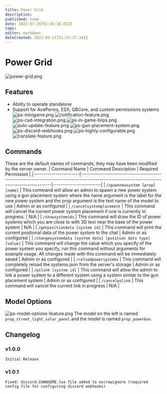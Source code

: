 ```yaml
---
title: Power Grid
description: 
published: true
date: 2022-07-26T01:36:18.012Z
tags: 
editor: markdown
dateCreated: 2022-05-11T21:57:17.341Z
---
```


# Power Grid
![power-grid.png](/power-system/power-grid.png)
## Features

-   Ability to operate standalone
-   Support for AcePerms, ESX, QBCore, and custom permissions systems
		![ps-minigame.png](/power-system/ps-minigame.png)
    ![notification-feature.png](/speed-camera/notification-feature.png)
		![ps-cad-integration.png](/power-system/ps-cad-integration.png)
    ![ps-in-game-blips.png](/power-system/ps-in-game-blips.png)
    ![auto-update-feature.png](/speed-camera/auto-update-feature.png)
    ![ps-gun-placement-system.png](/power-system/ps-gun-placement-system.png)
    ![ps-discord-webhooks.png](/power-system/ps-discord-webhooks.png)
    ![ps-highly-configurable.png](/power-system/ps-highly-configurable.png)
    ![translate-feature.png](/speed-camera/translate-feature.png)

## Commands

These are the default names of commands, they may have been modified by the server owner.
| Command Name | Command Description | Required Permission |
|-----------------------|---------------------------------------------------------------------------------------------------------------------------------------------|------------------------|
| `/spawnnewsystem [prop] [name]` | This command will allow an admin to spawn a new power system using a gun placement system where the name argument is the label for the new power system and the prop argument is the text name of the model to use | Admin or as configured |
| `/cancelsystemplacement` | This command will cancel the current power system placement if one is currently in progress. | N/A |
| `/showsystemids` | This command will draw the ID of power systems which you are close to with 3D text near the base of the power system | N/A |
| `/getpositiondata [system id]` | This command will print the current positional data of the power system to the chat | Admin or as configured |
| `/changesystemdata [system data] [position data type] [value]` | This command will change the value which you specify of the power system you specify, run this command without arguments for example usage. All changes made with this command will be immediately saved | Admin or as configured |
| `/reloadpowersystems` | This command will completely reload the systems.json from the server's storage | Admin or as configured |
| `/pslink [system id]` | This command will allow the admin to link a power system to a different system using a system similar to the gun placement system | Admin or as configured |
| `/cancelpslink` | This command will cancel the current link in progress | N/A |

## Model Options

![ps-model-options-feature.png](/power-system/ps-model-options-feature.png)
The model on the left is named `prop_street_light_solar_panel` and the model is named `prop_powerbox`.

## Changelog

### v1.0.0
`Initial Release`
### v1.0.1
`Fixed: discord.CHANGEME.lua file added to escrowignore (required config file for configuring discord webhooks)`